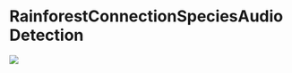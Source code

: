 # RainforestConnectionSpeciesAudioDetection
![](https://www.googleapis.com/download/storage/v1/b/kaggle-user-content/o/inbox%2F603584%2F0fea48cf0c653ac827ccfb498a4c9e9c%2Frfcx-frog.jpg?generation=1603859020476496&alt=media)
